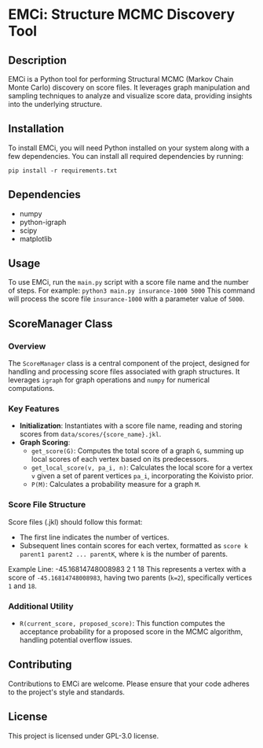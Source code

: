 # EMCi: Structure MCMC Discovery Tool

## Description
EMCi is a Python tool for performing Structural MCMC (Markov Chain Monte Carlo) discovery on score files. It leverages graph manipulation and sampling techniques to analyze and visualize score data, providing insights into the underlying structure.

## Installation
To install EMCi, you will need Python installed on your system along with a few dependencies. You can install all required dependencies by running:

`pip install -r requirements.txt`

## Dependencies
- numpy
- python-igraph
- scipy
- matplotlib

## Usage
To use EMCi, run the `main.py` script with a score file name and the number of steps. For example:
`python3 main.py insurance-1000 5000`
This command will process the score file `insurance-1000` with a parameter value of `5000`.

## ScoreManager Class

### Overview
The `ScoreManager` class is a central component of the project, designed for handling and processing score files associated with graph structures. It leverages `igraph` for graph operations and `numpy` for numerical computations.

### Key Features
- **Initialization**: Instantiates with a score file name, reading and storing scores from `data/scores/{score_name}.jkl`.
- **Graph Scoring**: 
  - `get_score(G)`: Computes the total score of a graph `G`, summing up local scores of each vertex based on its predecessors.
  - `get_local_score(v, pa_i, n)`: Calculates the local score for a vertex `v` given a set of parent vertices `pa_i`, incorporating the Koivisto prior.
  - `P(M)`: Calculates a probability measure for a graph `M`.

### Score File Structure
Score files (.jkl) should follow this format:
- The first line indicates the number of vertices.
- Subsequent lines contain scores for each vertex, formatted as `score k parent1 parent2 ... parentK`, where `k` is the number of parents.

Example Line: 
-45.16814748008983 2 1 18
This represents a vertex with a score of `-45.16814748008983`, having two parents (`k=2`), specifically vertices `1` and `18`.

### Additional Utility
- `R(current_score, proposed_score)`: This function computes the acceptance probability for a proposed score in the MCMC algorithm, handling potential overflow issues.


## Contributing
Contributions to EMCi are welcome. Please ensure that your code adheres to the project's style and standards.

## License
This project is licensed under GPL-3.0 license.